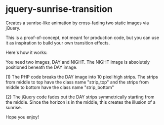 # jquery-sunrise-transition
Creates a sunrise-like animation by cross-fading two static images via jQuery.

This is a proof-of-concept, not meant for production code, but you can use it as inspiration to build your own transition effects.

Here's how it works:

You need two images, DAY and NIGHT. The NIGHT image is absolutely positioned beneath the DAY image.

(1)
The PHP code breaks the DAY image into 10 pixel high strips. The strips from middle to top have the class name "strip_top" and the strips from middle to bottom have the class name "strip_bottom"

(2)
The jQuery code fades out the DAY strips symmetrically starting from the middle. Since the horizon is in the middle, this creates the illusion of a sunrise.

Hope you enjoy!
